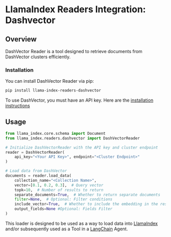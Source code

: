 # LlamaIndex Readers Integration: Dashvector

## Overview

DashVector Reader is a tool designed to retrieve documents from DashVector clusters efficiently.

### Installation

You can install DashVector Reader via pip:

```bash
pip install llama-index-readers-dashvector
```

To use DashVector, you must have an API key. Here are the [installation instructions](https://help.aliyun.com/document_detail/2510223.html)

## Usage

```python
from llama_index.core.schema import Document
from llama_index.readers.dashvector import DashVectorReader

# Initialize DashVectorReader with the API key and cluster endpoint
reader = DashVectorReader(
    api_key="<Your API Key>", endpoint="<Cluster Endpoint>"
)

# Load data from DashVector
documents = reader.load_data(
    collection_name="<Collection Name>",
    vector=[0.1, 0.2, 0.3],  # Query vector
    topk=10,  # Number of results to return
    separate_documents=True,  # Whether to return separate documents
    filter=None,  # Optional: Filter conditions
    include_vector=True,  # Whether to include the embedding in the response
    output_fields=None #Optional: Fields Filter
)
```

This loader is designed to be used as a way to load data into
[LlamaIndex](https://github.com/run-llama/llama_index/tree/main/llama_index) and/or subsequently
used as a Tool in a [LangChain](https://github.com/hwchase17/langchain) Agent.
